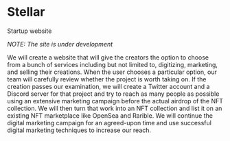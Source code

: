 # Stellar
Startup website

*NOTE: The site is under development*

We will create a website that will give the creators the option to choose from a bunch of
services including but not limited to, digitizing, marketing, and selling their creations.
When the user chooses a particular option, our team will carefully review whether the
project is worth taking on. If the creation passes our examination, we will create a
Twitter account and a Discord server for that project and try to reach as many people as
possible using an extensive marketing campaign before the actual airdrop of the NFT
collection. We will then turn that work into an NFT collection and list it on an existing
NFT marketplace like OpenSea and Rarible. We will continue the digital marketing
campaign for an agreed-upon time and use successful digital marketing techniques to
increase our reach.
